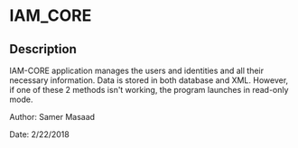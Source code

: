 # IAM_CORE
## Description
IAM-CORE application manages the users and identities and all their necessary information.
Data is stored in both database and XML. However, if one of these 2 methods isn't working, the
program launches in read-only mode.

Author: Samer Masaad

Date: 2/22/2018